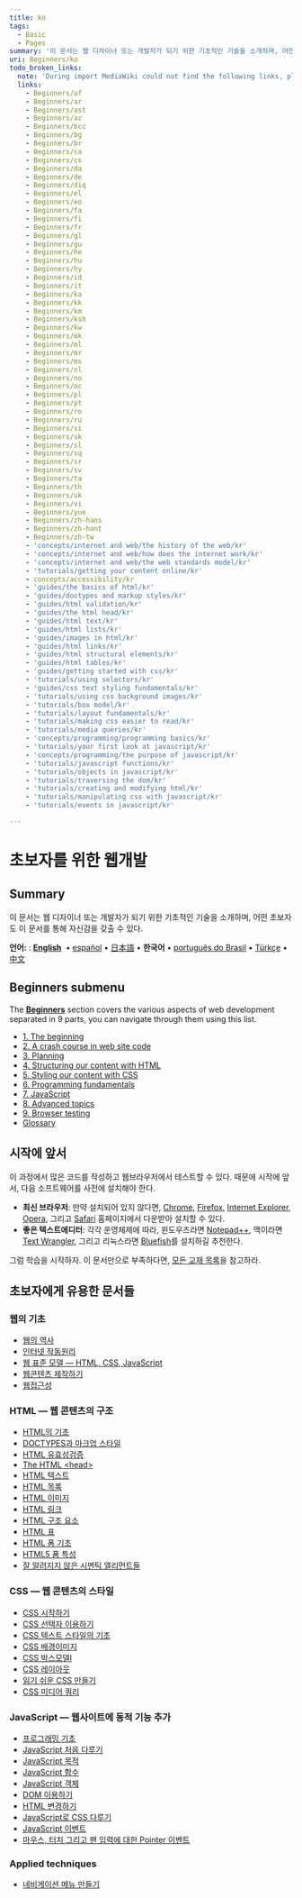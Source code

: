 ```yaml
---
title: ko
tags:
  - Basic
  - Pages
summary: '이 문서는 웹 디자이너 또는 개발자가 되기 위한 기초적인 기술을 소개하며, 어떤 초보자도 이 문서를 통해 자신감을 갖출 수 있다.'
uri: Beginners/ko
todo_broken_links:
  note: 'During import MediaWiki could not find the following links, please fix and adjust this list.'
  links:
    - Beginners/af
    - Beginners/ar
    - Beginners/ast
    - Beginners/az
    - Beginners/bcc
    - Beginners/bg
    - Beginners/br
    - Beginners/ca
    - Beginners/cs
    - Beginners/da
    - Beginners/de
    - Beginners/diq
    - Beginners/el
    - Beginners/eo
    - Beginners/fa
    - Beginners/fi
    - Beginners/fr
    - Beginners/gl
    - Beginners/gu
    - Beginners/he
    - Beginners/hu
    - Beginners/hy
    - Beginners/id
    - Beginners/it
    - Beginners/ka
    - Beginners/kk
    - Beginners/km
    - Beginners/ksh
    - Beginners/kw
    - Beginners/mk
    - Beginners/ml
    - Beginners/mr
    - Beginners/ms
    - Beginners/nl
    - Beginners/no
    - Beginners/oc
    - Beginners/pl
    - Beginners/pt
    - Beginners/ro
    - Beginners/ru
    - Beginners/si
    - Beginners/sk
    - Beginners/sl
    - Beginners/sq
    - Beginners/sr
    - Beginners/sv
    - Beginners/ta
    - Beginners/th
    - Beginners/uk
    - Beginners/vi
    - Beginners/yue
    - Beginners/zh-hans
    - Beginners/zh-hant
    - Beginners/zh-tw
    - 'concepts/internet and web/the history of the web/kr'
    - 'concepts/internet and web/how does the internet work/kr'
    - 'concepts/internet and web/the web standards model/kr'
    - 'tutorials/getting your content online/kr'
    - concepts/accessibility/kr
    - 'guides/the basics of html/kr'
    - 'guides/doctypes and markup styles/kr'
    - 'guides/html validation/kr'
    - 'guides/the html head/kr'
    - 'guides/html text/kr'
    - 'guides/html lists/kr'
    - 'guides/images in html/kr'
    - 'guides/html links/kr'
    - 'guides/html structural elements/kr'
    - 'guides/html tables/kr'
    - 'guides/getting started with css/kr'
    - 'tutorials/using selectors/kr'
    - 'guides/css text styling fundamentals/kr'
    - 'tutorials/using css background images/kr'
    - 'tutorials/box model/kr'
    - 'tutorials/layout fundamentals/kr'
    - 'tutorials/making css easier to read/kr'
    - 'tutorials/media queries/kr'
    - 'concepts/programming/programming basics/kr'
    - 'tutorials/your first look at javascript/kr'
    - 'concepts/programming/the purpose of javascript/kr'
    - 'tutorials/javascript functions/kr'
    - 'tutorials/objects in javascript/kr'
    - 'tutorials/traversing the dom/kr'
    - 'tutorials/creating and modifying html/kr'
    - 'tutorials/manipulating css with javascript/kr'
    - 'tutorials/events in javascript/kr'

---
```

# 초보자를 위한 웹개발

## Summary

이 문서는 웹 디자이너 또는 개발자가 되기 위한 기초적인 기술을 소개하며, 어떤 초보자도 이 문서를 통해 자신감을 갖출 수 있다.

**언어:**
:   **[English](/Beginners)**  • <span lang="es">[español](/Beginners/es)</span> • <span lang="ja">[日本語](/Beginners/ja)</span> • <span lang="ko">**한국어**</span> • <span lang="pt-br">[português do Brasil](/Beginners/pt-br)</span> • <span lang="tr">[Türkçe](/Beginners/tr)</span> • <span lang="zh">[中文](/Beginners/zh)</span>

## Beginners submenu

The **[Beginners](/Beginners)** section covers the various aspects of web development separated in 9 parts, you can navigate through them using this list.

-   [1. The beginning](/Beginners/the_beginning)
-   [2. A crash course in web site code](/Beginners/crash_course)
-   [3. Planning](/Beginners/planning)
-   [4. Structuring our content with HTML](/Beginners/html)
-   [5. Styling our content with CSS](/Beginners/css)
-   [6. Programming fundamentals](/Beginners/programming)
-   [7. JavaScript](/Beginners/javascript)
-   [8. Advanced topics](/Beginners/advanced)
-   [9. Browser testing](/Beginners/browser_testing)
-   [Glossary](/Beginners/glossary)

## 시작에 앞서

이 과정에서 많은 코드를 작성하고 웹브라우저에서 테스트할 수 있다. 때문에 시작에 앞서, 다음 소프트웨어를 사전에 설치해야 한다.

-   **최신 브라우저**: 만약 설치되어 있지 않다면, [Chrome](http://www.google.com/chrome), [Firefox](http://www.mozilla.org/en-US/firefox/new/), [Internet Explorer](http://windows.microsoft.com/en-GB/internet-explorer/products/ie/home), [Opera](http://www.opera.com), 그리고 [Safari](http://www.apple.com/safari/) 홈페이지에서 다운받아 설치할 수 있다.
-   **좋은 텍스트에디터**: 각각 운영체제에 따라, 윈도우즈라면 [Notepad++](http://notepad-plus-plus.org/), 맥이라면[Text Wrangler](http://www.barebones.com/products/TextWrangler/), 그리고 리눅스라면 [Bluefish](http://bluefish.openoffice.nl/index.html)를 설치하길 추천한다.

그럼 학습을 시작하자. 이 문서만으로 부족하다면, [모든 교재 목록](/tutorials)을 참고하라.

## 초보자에게 유용한 문서들

### 웹의 기초

-   [웹의 역사](/w/index.php?title=concepts/internet_and_web/the_history_of_the_web/kr&action=edit&redlink=1)
-   [인터넷 작동원리](/w/index.php?title=concepts/internet_and_web/how_does_the_internet_work/kr&action=edit&redlink=1)
-   [웹 표준 모델 — HTML, CSS, JavaScript](/w/index.php?title=concepts/internet_and_web/the_web_standards_model/kr&action=edit&redlink=1)
-   [웹콘텐츠 제작하기](/w/index.php?title=tutorials/getting_your_content_online/kr&action=edit&redlink=1)
-   [웹접근성](/w/index.php?title=concepts/accessibility/kr&action=edit&redlink=1)

### HTML — 웹 콘텐츠의 구조

-   [HTML의 기초](/w/index.php?title=guides/the_basics_of_html/kr&action=edit&redlink=1)
-   [DOCTYPES과 마크업 스타일](/w/index.php?title=guides/doctypes_and_markup_styles/kr&action=edit&redlink=1)
-   [HTML 유효성검증](/w/index.php?title=guides/html_validation/kr&action=edit&redlink=1)
-   [The HTML \<head\>](/w/index.php?title=guides/the_html_head/kr&action=edit&redlink=1)
-   [HTML 텍스트](/w/index.php?title=guides/html_text/kr&action=edit&redlink=1)
-   [HTML 목록](/w/index.php?title=guides/html_lists/kr&action=edit&redlink=1)
-   [HTML 이미지](/w/index.php?title=guides/images_in_html/kr&action=edit&redlink=1)
-   [HTML 링크](/w/index.php?title=guides/html_links/kr&action=edit&redlink=1)
-   [HTML 구조 요소](/w/index.php?title=guides/html_structural_elements/kr&action=edit&redlink=1)
-   [HTML 표](/w/index.php?title=guides/html_tables/kr&action=edit&redlink=1)
-   [HTML 폼 기초](/guides/html_forms_basics)
-   [HTML5 폼 특성](/guides/html5_form_features)
-   [잘 알려지지 않은 시멘틱 엘리먼트들](/guides/lesser-known_semantic_elements)

### CSS — 웹 콘텐츠의 스타일

-   [CSS 시작하기](/w/index.php?title=guides/getting_started_with_css/kr&action=edit&redlink=1)
-   [CSS 선택자 이용하기](/w/index.php?title=tutorials/using_selectors/kr&action=edit&redlink=1)
-   [CSS 텍스트 스타일의 기초](/w/index.php?title=guides/css_text_styling_fundamentals/kr&action=edit&redlink=1)
-   [CSS 배경이미지](/w/index.php?title=tutorials/using_css_background_images/kr&action=edit&redlink=1)
-   [CSS 박스모델l](/w/index.php?title=tutorials/box_model/kr&action=edit&redlink=1)
-   [CSS 레이아웃](/w/index.php?title=tutorials/layout_fundamentals/kr&action=edit&redlink=1)
-   [읽기 쉬운 CSS 만들기](/w/index.php?title=tutorials/making_css_easier_to_read/kr&action=edit&redlink=1)
-   [CSS 미디어 쿼리](/w/index.php?title=tutorials/media_queries/kr&action=edit&redlink=1)

### JavaScript — 웹사이트에 동적 기능 추가

-   [프로그래밍 기초](/w/index.php?title=concepts/programming/programming_basics/kr&action=edit&redlink=1)
-   [JavaScript 처음 다루기](/w/index.php?title=tutorials/your_first_look_at_javascript/kr&action=edit&redlink=1)
-   [JavaScript 목적](/w/index.php?title=concepts/programming/the_purpose_of_javascript/kr&action=edit&redlink=1)
-   [JavaScript 함수](/w/index.php?title=tutorials/javascript_functions/kr&action=edit&redlink=1)
-   [JavaScript 객체](/w/index.php?title=tutorials/objects_in_javascript/kr&action=edit&redlink=1)
-   [DOM 이용하기](/w/index.php?title=tutorials/traversing_the_dom/kr&action=edit&redlink=1)
-   [HTML 변경하기](/w/index.php?title=tutorials/creating_and_modifying_html/kr&action=edit&redlink=1)
-   [JavaScript로 CSS 다루기](/w/index.php?title=tutorials/manipulating_css_with_javascript/kr&action=edit&redlink=1)
-   [JavaScript 이벤트](/w/index.php?title=tutorials/events_in_javascript/kr&action=edit&redlink=1)
-   [마우스, 터치 그리고 팬 입력에 대한 Pointer 이벤트](/PointerEvents)

### Applied techniques

-   [네비게이션 메뉴 만들기](/tutorials/creating_basic_navigation_menus)

